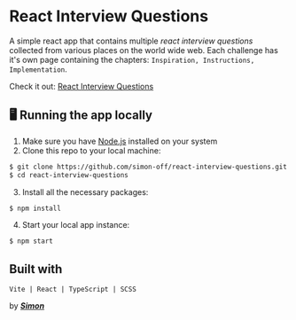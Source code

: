 # React Interview Questions

A simple react app that contains multiple _react interview questions_ collected from various places on the world wide web. Each challenge has it's own page containing the chapters: `Inspiration, Instructions, Implementation`.

Check it out: [React Interview Questions](https://react.simonoff.se/)

## 🖥️ Running the app locally

1. Make sure you have [Node.js](https://nodejs.org/) installed on your system
2. Clone this repo to your local machine:

```sh
$ git clone https://github.com/simon-off/react-interview-questions.git
$ cd react-interview-questions
```

3. Install all the necessary packages:

```sh
$ npm install
```

4. Start your local app instance:

```sh
$ npm start
```

## Built with

    Vite | React | TypeScript | SCSS

by _**[Simon](https://github.com/simon-off/)**_
